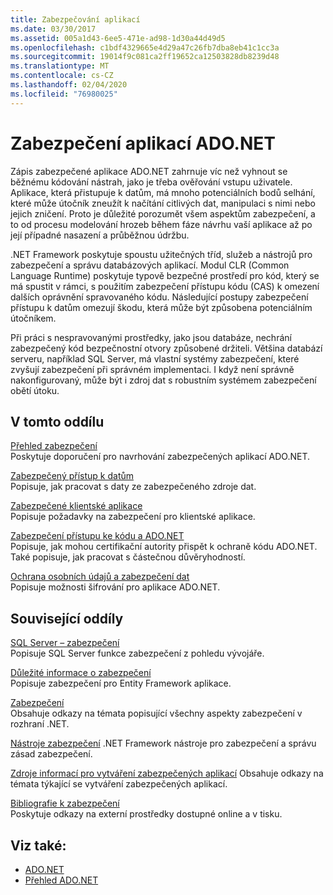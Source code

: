 ```yaml
---
title: Zabezpečování aplikací
ms.date: 03/30/2017
ms.assetid: 005a1d43-6ee5-471e-ad98-1d30a44d49d5
ms.openlocfilehash: c1bdf4329665e4d29a47c26fb7dba8eb41c1cc3a
ms.sourcegitcommit: 19014f9c081ca2ff19652ca12503828db8239d48
ms.translationtype: MT
ms.contentlocale: cs-CZ
ms.lasthandoff: 02/04/2020
ms.locfileid: "76980025"
---
```

# <a name="securing-adonet-applications"></a>Zabezpečení aplikací ADO.NET
Zápis zabezpečené aplikace ADO.NET zahrnuje víc než vyhnout se běžnému kódování nástrah, jako je třeba ověřování vstupu uživatele. Aplikace, která přistupuje k datům, má mnoho potenciálních bodů selhání, které může útočník zneužít k načítání citlivých dat, manipulaci s nimi nebo jejich zničení. Proto je důležité porozumět všem aspektům zabezpečení, a to od procesu modelování hrozeb během fáze návrhu vaší aplikace až po její případné nasazení a průběžnou údržbu.  
  
 .NET Framework poskytuje spoustu užitečných tříd, služeb a nástrojů pro zabezpečení a správu databázových aplikací. Modul CLR (Common Language Runtime) poskytuje typově bezpečné prostředí pro kód, který se má spustit v rámci, s použitím zabezpečení přístupu kódu (CAS) k omezení dalších oprávnění spravovaného kódu. Následující postupy zabezpečení přístupu k datům omezují škodu, která může být způsobena potenciálním útočníkem.  
  
 Při práci s nespravovanými prostředky, jako jsou databáze, nechrání zabezpečený kód bezpečnostní otvory způsobené držiteli. Většina databází serveru, například SQL Server, má vlastní systémy zabezpečení, které zvyšují zabezpečení při správném implementaci. I když není správně nakonfigurovaný, může být i zdroj dat s robustním systémem zabezpečení obětí útoku.  
  
## <a name="in-this-section"></a>V tomto oddílu  
 [Přehled zabezpečení](security-overview.md)  
 Poskytuje doporučení pro navrhování zabezpečených aplikací ADO.NET.  
  
 [Zabezpečený přístup k datům](secure-data-access.md)  
 Popisuje, jak pracovat s daty ze zabezpečeného zdroje dat.  
  
 [Zabezpečené klientské aplikace](secure-client-applications.md)  
 Popisuje požadavky na zabezpečení pro klientské aplikace.  
  
 [Zabezpečení přístupu ke kódu a ADO.NET](code-access-security.md)  
 Popisuje, jak mohou certifikační autority přispět k ochraně kódu ADO.NET. Také popisuje, jak pracovat s částečnou důvěryhodností.  
  
 [Ochrana osobních údajů a zabezpečení dat](privacy-and-data-security.md)  
 Popisuje možnosti šifrování pro aplikace ADO.NET.  
  
## <a name="related-sections"></a>Související oddíly  
 [SQL Server – zabezpečení](./sql/sql-server-security.md)  
 Popisuje SQL Server funkce zabezpečení z pohledu vývojáře.  
  
 [Důležité informace o zabezpečení](./ef/security-considerations.md)  
 Popisuje zabezpečení pro Entity Framework aplikace.  
  
 [Zabezpečení](../../../standard/security/index.md)  
 Obsahuje odkazy na témata popisující všechny aspekty zabezpečení v rozhraní .NET.  
  
 [Nástroje zabezpečení](https://docs.microsoft.com/previous-versions/visualstudio/visual-studio-2008/7w3fd0wb(v=vs.90))  
 .NET Framework nástroje pro zabezpečení a správu zásad zabezpečení.  
  
 [Zdroje informací pro vytváření zabezpečených aplikací](https://docs.microsoft.com/previous-versions/visualstudio/visual-studio-2010/ms165101(v=vs.100))  
 Obsahuje odkazy na témata týkající se vytváření zabezpečených aplikací.  
  
 [Bibliografie k zabezpečení](/visualstudio/ide/securing-applications)  
 Poskytuje odkazy na externí prostředky dostupné online a v tisku.  
  
## <a name="see-also"></a>Viz také:

- [ADO.NET](index.md)
- [Přehled ADO.NET](ado-net-overview.md)
